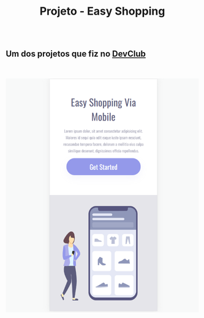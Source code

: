 <h1 align="center">Projeto - Easy Shopping </h1>
<br>
<br>
<h2> Um dos projetos que fiz no <a href="https://rodolfomori.com.br/devclub">DevClub </a></h2>
<br>
<br>
<img src="https://github.com/ViniciusdeTulio/Easy-Shopping/blob/master/img/mobile.png?raw=true">
